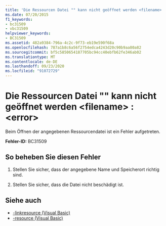 ```yaml
---
title: 'Die Ressourcen Datei "" kann nicht geöffnet werden <filename> : <error>'
ms.date: 07/20/2015
f1_keywords:
- bc31509
- vbc31509
helpviewer_keywords:
- BC31509
ms.assetid: 482a9384-796a-4c2c-9f73-eb19e590f68a
ms.openlocfilehash: 787a1b8c6a56f2754edca4243d20c90b9aa80a82
ms.sourcegitcommit: bf5c5850654187705bc94cc40ebfb62fe346ab02
ms.translationtype: MT
ms.contentlocale: de-DE
ms.lasthandoff: 09/23/2020
ms.locfileid: "91072729"
---
```

# <a name="unable-to-open-resource-file-filename-error"></a>Die Ressourcen Datei "" kann nicht geöffnet werden \<filename> : \<error>

Beim Öffnen der angegebenen Ressourcendatei ist ein Fehler aufgetreten.  
  
 **Fehler-ID:** BC31509  
  
## <a name="to-correct-this-error"></a>So beheben Sie diesen Fehler  
  
1. Stellen Sie sicher, dass der angegebene Name und Speicherort richtig sind.  
  
2. Stellen Sie sicher, dass die Datei nicht beschädigt ist.  
  
## <a name="see-also"></a>Siehe auch

- [-linkresource (Visual Basic)](../reference/command-line-compiler/linkresource.md)
- [-resource (Visual Basic)](../reference/command-line-compiler/resource.md)
